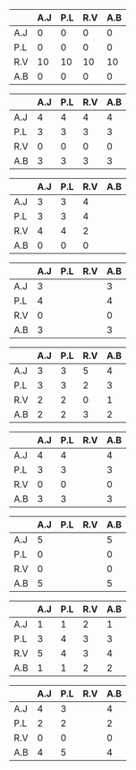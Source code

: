 |     | A.J | P.L | R.V | A.B |
|-----|-----|-----|-----|-----|
| A.J | 0   | 0   | 0   | 0   |
| P.L | 0   | 0   | 0   | 0   |
| R.V | 10  | 10  | 10  | 10  |
| A.B | 0   | 0   | 0   | 0   |

|     | A.J | P.L | R.V | A.B |
|-----|-----|-----|-----|-----|
| A.J | 4   | 4   | 4   | 4   |
| P.L | 3   | 3   | 3   | 3   |
| R.V | 0   | 0   | 0   | 0   |
| A.B | 3   | 3   | 3   | 3   |


|     | A.J | P.L | R.V | A.B |
|-----|-----|-----|-----|-----|
| A.J |  3  | 3   |  4  |     |
| P.L |  3  | 3   |  4  |     |
| R.V |  4  | 4   |  2  |     |
| A.B |  0  | 0   |  0  |     |

|     | A.J | P.L | R.V | A.B |
|-----|-----|-----|-----|-----|
| A.J |  3  |     |     |  3  |
| P.L |  4  |     |     |  4  |
| R.V |  0  |     |     |  0  |
| A.B |  3  |     |     |  3  |

|     | A.J | P.L | R.V | A.B |
|-----|-----|-----|-----|-----|
| A.J |  3  |  3  |  5  |  4  |
| P.L |  3  |  3  |  2  |  3  |
| R.V |  2  |  2  |  0  |  1  |
| A.B |  2  |  2  |  3  |  2  |

|     | A.J | P.L | R.V | A.B |
|-----|-----|-----|-----|-----|
| A.J |  4  |  4  |     |  4  |
| P.L |  3  |  3  |     |  3  |
| R.V |  0  |  0  |     |  0  |
| A.B |  3  |  3  |     |  3  |

|     | A.J | P.L | R.V | A.B |
|-----|-----|-----|-----|-----|
| A.J |  5  |     |     |  5  |
| P.L |  0  |     |     |  0  |
| R.V |  0  |     |     |  0  |
| A.B |  5  |     |     |  5  |

|     | A.J | P.L | R.V | A.B |
|-----|-----|-----|-----|-----|
| A.J |  1  |  1  |  2  |  1  |
| P.L |  3  |  4  |  3  |  3  |
| R.V |  5  |  4  |  3  |  4  |
| A.B |  1  |  1  |  2  |  2  |

|     | A.J | P.L | R.V | A.B |
|-----|-----|-----|-----|-----|
| A.J |  4  |  3  |     |  4  |
| P.L |  2  |  2  |     |  2  |
| R.V |  0  |  0  |     |  0  |
| A.B |  4  |  5  |     |  4  |
